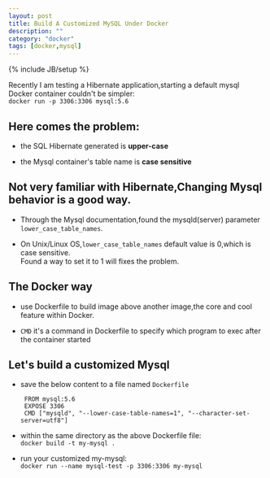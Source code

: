 ```yaml
---
layout: post
title: Build A Customized MySQL Under Docker
description: ""
category: "docker"
tags: [docker,mysql]
---
```

{% include JB/setup %}

Recently I am testing a Hibernate application,starting a default mysql Docker container couldn't be simpler:  
`docker run -p 3306:3306 mysql:5.6`


## Here comes the problem:  

- the SQL Hibernate generated is __upper-case__  

- the Mysql container's table name is __case sensitive__

## Not very familiar with Hibernate,Changing Mysql behavior is a good way.  

- Through the Mysql documentation,found the mysqld(server) parameter `lower_case_table_names`.  

- On Unix/Linux OS,`lower_case_table_names` default value is 0,which is case sensitive.  
    Found a way to set it to 1 will fixes the problem.

## The Docker way
  
-  use Dockerfile to build image above another image,the core and cool feature within Docker.

- `CMD` it's a command in Dockerfile
	 to specify which program to exec after the container started

## Let's build a customized Mysql

-  save the below content to a file named `Dockerfile`

		FROM mysql:5.6
		EXPOSE 3306
		CMD ["mysqld", "--lower-case-table-names=1", "--character-set-server=utf8"]

- within the same directory as the above Dockerfile file:  
`docker build -t my-mysql .`

- run your customized my-mysql:  
`docker run --name mysql-test -p 3306:3306 my-mysql`
